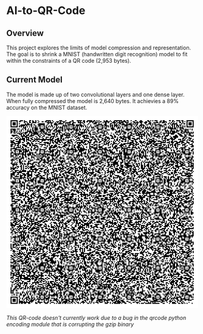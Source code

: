 # AI-to-QR-Code

## Overview
This project explores the limits of model compression and representation. The goal is to shrink a MNIST (handwritten digit recognition) model to fit within the constraints of a QR code (2,953 bytes). 

## Current Model
The model is made up of two convolutional layers and one dense layer.
When fully compressed the model is 2,640 bytes.
It achievies a 89% accuracy on the MNIST dataset.

![Model QRcode PNG](model.png)

*This QR-code doesn't currently work due to a bug in the qrcode python encoding module that is corrupting the gzip binary* 

